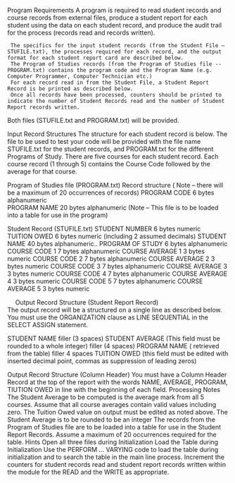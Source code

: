 Program Requirements
     A program is required to read student records and course records from external files, produce a student report for each student using the data on each student record, and produce the audit trail for the process (records read and records written). 
  
     The specifics for the input student records (from the Student File – STUFILE.txt), the processes required for each record, and the output format for each student report card are described below. 
     The Program of Studies records (from the Program of Studies file -- PROGRAM.txt) contains the program code and the Program Name (e.g. Computer Programmer, Computer Technician etc.)
     For each record read in from the Student File, a Student Report Record is be printed as described below.    
     Once all records have been processed, counters should be printed to indicate the number of Student Records read and the number of Student Report records written. 
    
 Both files (STUFILE.txt and PROGRAM.txt) will be provided.


Input Record Structures
The structure for each student record is below. The file to be used to test your code will be provided with the file name STUFILE.txt for the student records, and PROGRAM.txt for the different Programs of Study. There are five courses for each student record. Each course record (1 through 5) contains the Course Code followed by the average for that course. 

Program of Studies file  (PROGRAM.txt) 
Record structure
           ( Note – there will be a maximum of 20 occurrences of records)
PROGRAM CODE     6 bytes alphanumeric   
PROGRAM NAME    20 bytes  alphanumeric
(Note – This file is to be loaded into a table for use in the program)

Student Record     (STUFILE.txt)
     STUDENT NUMBER        6   bytes numeric            
     TUITION OWED               6 bytes numeric (including 2 assumed decimals)
     STUDENT NAME             40 bytes alphanumeric.. 
     PROGRAM OF STUDY    6 bytes alphanumeric   
      COURSE CODE 1           7 bytes alphanumeric
     COURSE AVERAGE 1     3 bytes numeric
     COURSE CODE 2            7 bytes alphanumeric
     COURSE AVERAGE 2     3 bytes numeric
     COURSE CODE 3            7 bytes alphanumeric
     COURSE AVERAGE 3     3 bytes numeric
     COURSE CODE 4            7 bytes alphanumeric
     COURSE AVERAGE 4     3 bytes numeric
     COURSE CODE 5            7 bytes alphanumeric
     COURSE AVERAGE 5     3 bytes numeric


 
Output Record Structure (Student Report Record)     
     The output record will be a structured on a single line as described below. You must use the ORGANIZATION clause as LINE SEQUENTIAL in the SELECT ASSIGN statement.           

STUDENT NAME 
filler (3 spaces)
STUDENT AVERAGE (This field must be rounded to a whole integer)
filler  (4 spaces)
PROGRAM NAME ( retrieved from the table)
filler  4 spaces
TUITION OWED  (this field must be edited with inserted decimal point, commas as suppression of leading zeros)

Output Record Structure (Column Header)
     You must have a Column Header Record at the top of the report with the words NAME, AVERAGE, PROGRAM, TIUTION OWED in line with the beginning of each field.
Processing Notes 
The Student Average to be computed is the average mark from all 5 courses. Assume that all course averages contain valid values including zero.
The Tuition Owed value on output must be edited as noted above.
The Student Average is to be rounded to be an integer
The records from the Program of Studies file are to be loaded into a table for use in the Student Report Records. 
Assume a maximum of 20 occurrences required for the table. 
Hints
Open all three files during Initialization
Load the Table during Initialization
Use the PERFORM … VARYING code to load the table during initialization and to search the table in the main line process.
Increment the counters for student records read and student report records written within the module for the READ and the WRITE as appropriate.
